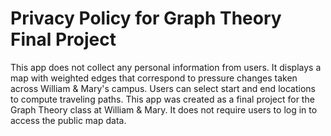 # Privacy Policy for Graph Theory Final Project

This app does not collect any personal information from users. It displays a map with weighted edges that correspond to pressure changes taken across William & Mary's campus. Users can select start and end locations to compute traveling paths. This app was created as a final project for the Graph Theory class at William & Mary. It does not require users to log in to access the public map data.
